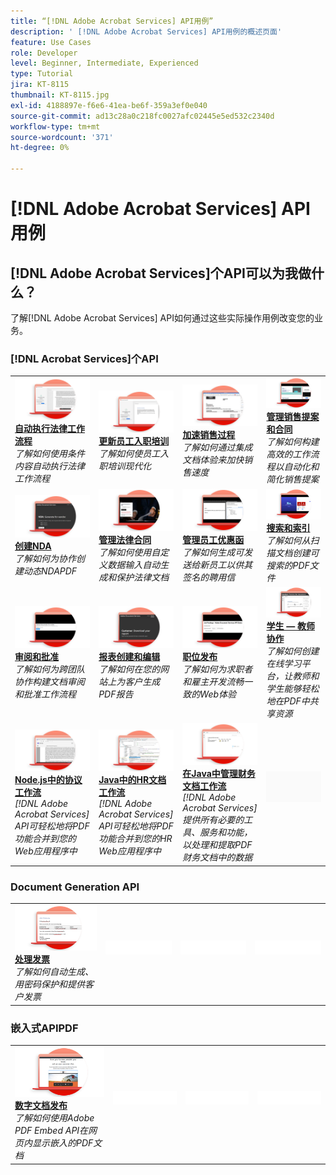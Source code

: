 ```yaml
---
title: “[!DNL Adobe Acrobat Services] API用例”
description: ' [!DNL Adobe Acrobat Services] API用例的概述页面'
feature: Use Cases
role: Developer
level: Beginner, Intermediate, Experienced
type: Tutorial
jira: KT-8115
thumbnail: KT-8115.jpg
exl-id: 4188897e-f6e6-41ea-be6f-359a3ef0e040
source-git-commit: ad13c28a0c218fc0027afc02445e5ed532c2340d
workflow-type: tm+mt
source-wordcount: '371'
ht-degree: 0%

---
```


# [!DNL Adobe Acrobat Services] API用例

## [!DNL Adobe Acrobat Services]个API可以为我做什么？

了解[!DNL Adobe Acrobat Services] API如何通过这些实际操作用例改变您的业务。

### [!DNL Acrobat Services]个API

<table style="table-layout:fixed">
<tr>
  <td>
    <a href="automatelegalworkflows.md">
      <img alt="自动化法律工作流程" src="assets/automatelegal_thumb.png" />
    </a>
    <div>
    <a href="automatelegalworkflows.md"><strong>自动执行法律工作流程</strong></a>
    </div>
    <em>了解如何使用条件内容自动执行法律工作流程</em>
    <br>
  </td>
  <td>
      <a href="employeeonboarding.md">
        <img alt="更新员工入职培训" src="assets/employee_thumb.png" />
      </a>
      <div>
      <a href="employeeonboarding.md"><strong>更新员工入职培训</strong></a>
      </div>
      <em>了解如何使员工入职培训现代化</em>
      <br>
  </td>
  <td>
      <a href="acceleratesales.md">
        <img alt="加快销售过程" src="assets/accsales_thumb.png" />
      </a>
      <div>
      <a href="acceleratesales.md"><strong>加速销售过程</strong></a>
      </div>
      <em>了解如何通过集成文档体验来加快销售速度</em>
      <br>
    </td>
    <td>
      <a href="sales.md">
        <img alt="管理销售提案和合同" src="assets/sales_thumb.png" />
      </a>
      <div>
      <a href="sales.md"><strong>管理销售提案和合同</strong></a>
      </div>
      <em>了解如何构建高效的工作流程以自动化和简化销售提案</em>
      <br>
    </td>
</tr>
<tr>
  <td>
    <a href="nda.md">
      <img alt="创建NDA" src="assets/nda_thumb.png" />
    </a>
    <div>
    <a href="nda.md"><strong>创建NDA</strong></a>
    </div>
    <em>了解如何为协作创建动态NDAPDF</em>
    <br>
  </td>
  <td>
    <a href="legal.md">
      <img alt="管理法律合同" src="assets/legal_thumb.png" />
    </a>
    <div>
    <a href="legal.md"><strong>管理法律合同</strong></a>
    </div>
    <em>了解如何使用自定义数据输入自动生成和保护法律文档</em>
    <br>
  </td>
  <td>
    <a href="offer.md">
      <img alt="管理员工聘用信" src="assets/offer_thumb.png" />
    </a>
    <div>
    <a href="offer.md"><strong>管理员工优惠函</strong></a>
    </div>
    <em>了解如何生成可发送给新员工以供其签名的聘用信</em>
    <br>
  </td>
  <td>
    <a href="searching.md">
      <img alt="搜索和索引" src="assets/searching_thumb.png" />
    </a>
    <div>
    <a href="searching.md"><strong>搜索和索引</strong></a>
    </div>
    <em>了解如何从扫描文档创建可搜索的PDF文件</em>
    <br>
  </td>
</tr>
<tr>
  <td>
    <a href="reviews.md">
      <img alt="审阅和批准" src="assets/reviews_thumb.png" />
    </a>
    <div>
    <a href="reviews.md"><strong>审阅和批准</strong></a>
    </div>
    <em>了解如何为跨团队协作构建文档审阅和批准工作流程</em>
    <br>
  </td>
  <td>
    <a href="reportcreation.md">
      <img alt="创建和编辑报告" src="assets/report_thumb.png" />
    </a>
    <div>
    <a href="reportcreation.md"><strong>报表创建和编辑</strong></a>
    </div>
    <em>了解如何在您的网站上为客户生成PDF报告</em>
    <br>
  </td>
  <td>
    <a href="jobposting.md">
      <img alt="职位发布" src="assets/job_thumb.png" />
    </a>
    <div>
    <a href="jobposting.md"><strong>职位发布</strong></a>
    </div>
    <em>了解如何为求职者和雇主开发流畅一致的Web体验</em>
    <br>
  </td>
  <td>
    <a href="educationcollab.md">
      <img alt="师生合作" src="assets/edu_thumb.png" />
    </a>
    <div>
    <a href="educationcollab.md"><strong>学生 — 教师协作</strong></a>
    </div>
    <em>了解如何创建在线学习平台，让教师和学生能够轻松地在PDF中共享资源</em>
    <br>
  </td>
</tr>
<tr>
  <td>
    <a href="agreementworkflowsnodejs.md">
      <img alt="Node.js中的协议工作流" src="assets/AWNjs_thumb.png" />
    </a>
    <div>
    <a href="agreementworkflowsnodejs.md"><strong>Node.js中的协议工作流</strong></a>
    </div>
    <em>[!DNL Adobe Acrobat Services] API可轻松地将PDF功能合并到您的Web应用程序中</em>
    <br>
  </td>
  <td>
    <a href="hragreementworkflowsjava.md">
      <img alt="Java中的HR文档工作流" src="assets/HRWJ_thumb.png" />
    </a>
    <div>
    <a href="hragreementworkflowsjava.md"><strong>Java中的HR文档工作流</strong></a>
    </div>
    <em>[!DNL Adobe Acrobat Services] API可轻松地将PDF功能合并到您的HR Web应用程序中</em>
    <br>
  </td>
  <td>
    <a href="financeworkflowsjava.md">
      <img alt="在Java中管理财务文档工作流" src="assets/FAWJ_thumb.png" />
    </a>
    <div>
    <a href="financeworkflowsjava.md"><strong>在Java中管理财务文档工作流</strong></a>
    </div>
    <em>[!DNL Adobe Acrobat Services]提供所有必要的工具、服务和功能，以处理和提取PDF财务文档中的数据</em>
    <br>
  </td>
  <td>
    <img alt="间隔物" src="../assets/GrayBanner_Placeholder.png" />
    <div>
    <br>
  </td>
</tr>
</table>

### Document Generation API

<table style="table-layout:fixed">
<tr>
  <td>
    <a href="invoices.md">
      <img alt="处理发票" src="assets/invoices_thumb.png" />
    </a>
    <div>
    <a href="invoices.md"><strong>处理发票</strong></a>
    </div>
    <em>了解如何自动生成、用密码保护和提供客户发票</em>
    <br>
  </td>
  <td>
    <img alt="间隔物" src="../assets/WhiteBanner_Placeholder.png" />
    <div>
    <br>
  </td>
  <td>
    <img alt="间隔物" src="../assets/WhiteBanner_Placeholder.png" />
    <div>
    <br>
  </td>
  <td>
    <img alt="间隔物" src="../assets/WhiteBanner_Placeholder.png" />
    <div>
    <br>
  </td>
</tr>
</table>

### 嵌入式APIPDF

<table style="table-layout:fixed">
<tr>
   <td>
    <a href="ddppdfembedapi.md">
      <img alt="数字文档发布" src="assets/ddp_thumb.png" />
    </a>
    <div>
    <a href="ddppdfembedapi.md"><strong>数字文档发布</strong></a>
    </div>
    <em>了解如何使用Adobe PDF Embed API在网页内显示嵌入的PDF文档</em>
    <br>
  </td>
  <td>
    <img alt="间隔物" src="../assets/WhiteBanner_Placeholder.png" />
    <div>
    <br>
  </td>
  <td>
    <img alt="间隔物" src="../assets/WhiteBanner_Placeholder.png" />
    <div>
    <br>
  </td>
  <td>
    <img alt="间隔物" src="../assets/WhiteBanner_Placeholder.png" />
    <div>
    <br>
  </td>
</tr>
</table>